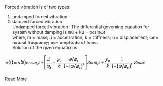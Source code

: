 Forced vibration is of two types: <br>
1. undamped forced vibration<br>
2. damped forced vibration <br>
Undamped forced vibration : The differential governing equation for system without damping is mü + ku = posinωt<br>
where, m = mass; ü = acceleration; k = stiffness; u = displacement; ωn= natural frequency; po= amplitude of force.<br>
Solution of the given equation is <br>


<img src="images/Expr3.png"> 

[Read More](doc/3.Theory.pdf)
